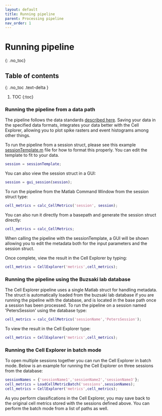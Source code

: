 ```yaml
---
layout: default
title: Running pipeline
parent: Processing pipeline
nav_order: 1
---
```

# Running pipeline
{: .no_toc}
## Table of contents
{: .no_toc .text-delta }

1. TOC
{:toc}

### Running the pipeline from a data path
The pipeline follows the data standards [described here](/pipeline/data-structure-and-format/). Saving your data in the specified data formats, integrates your data better with the Cell Explorer, allowing you to plot spike rasters and event histograms among other things.

To run the pipeline from a session struct, please see this example
[sessionTemplate.m](https://github.com/petersenpeter/Cell-Explorer/blob/master/calc_CellMetrics/sessionTemplate.m) file for how to format this properly. You can edit the template to fit to your data.
```m
session = sessionTemplate;
```
You can also view the session struct in a GUI:
```m
session = gui_session(session);
```

To run the pipeline from the Matlab Command Window from the session struct type:
```m
cell_metrics = calc_CellMetrics('session', session);
```
You can also run it directly from a basepath and generate the session struct directly:
```m
cell_metrics = calc_CellMetrics;
```
When calling the pipeline with the sessionTemplate, a GUI will be shown allowing you to edit the metadata both for the input parameters and the session struct. 

Once complete, view the result in the Cell Explorer by typing:
```m
cell_metrics = CellExplorer('metrics',cell_metrics);
```

### Running the pipeline using the Buzsaki lab database
The Cell Explorer pipeline uses a single Matlab struct for handling metadata. The struct is automatically loaded from the buzsaki lab database if you are running the pipeline with the database, and is located in the base path once a session has been processed. To run the pipeline on a session named 'PetersSession' using the database type:
```m
cell_metrics = calc_CellMetrics('sessionName','PetersSession');
```
To view the result in the Cell Explorer type:
```m
cell_metrics = CellExplorer('metrics',cell_metrics);
```
### Running the Cell Explorer in batch mode
To open multiple sessions together you can run the Cell Explorer in batch mode. Below is an example for running the Cell Explorer on three sessions from the database:

```m
sessionNames = {'sessionName1','sessionName2','sessionName3'};
cell_metrics = LoadCellMetricBatch('sessions',sessionNames);
cell_metrics = CellExplorer('metrics',cell_metrics);
```
As you perform classifications in the Cell Explorer, you may save back to the original cell metrics stored with the sessions defined above. You can perform the batch mode from a list of paths as well.
